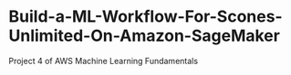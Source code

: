 # Build-a-ML-Workflow-For-Scones-Unlimited-On-Amazon-SageMaker
Project 4 of AWS Machine Learning Fundamentals

